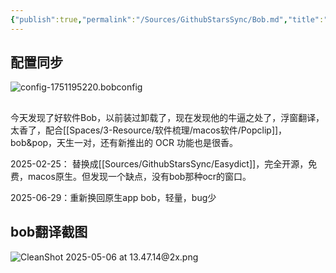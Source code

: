 ```yaml
---
{"publish":true,"permalink":"/Sources/GithubStarsSync/Bob.md","title":"Bob","description":"Bob 是一款 macOS 平台的翻译和 OCR 软件。","created":"2022-06-09","modified":"2025-07-28","tags":["macOS软件","raycast插件"],"cssclasses":""}
---
```



## 配置同步

![config-1751195220.bobconfig](https://drive.google.com/open?id=1WL5yk6KGtAakSvXdzbuHIRX8a4J3x4HN)

##

今天发现了好软件Bob，以前装过卸载了，现在发现他的牛逼之处了，浮窗翻译，太香了，配合[[Spaces/3-Resource/软件梳理/macos软件/Popclip]]，bob&pop，天生一对，还有新推出的 OCR 功能也是很香。

2025-02-25： 替换成[[Sources/GithubStarsSync/Easydict]]，完全开源，免费，macos原生。但发现一个缺点，没有bob那种ocr的窗口。

2025-06-29：重新换回原生app bob，轻量，bug少

## bob翻译截图

![CleanShot 2025-05-06 at 13.47.14@2x.png](https://pub-pic.oldwinter.top/2025/05/1473aeba8b2074c2ca65fefce3b0471f.png)
